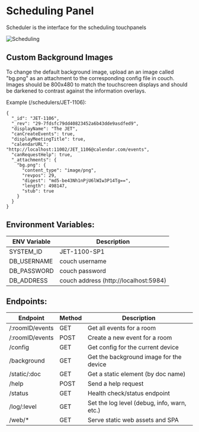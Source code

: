 # Scheduling Panel
Scheduler is the interface for the scheduling touchpanels

![Scheduling](https://github.com/user-attachments/assets/d005fc59-0259-4b43-818e-e637c39a5902)

## Custom Background Images
To change the default background image, upload an an image called "bg.png" as an attachment to the corresponding config file in couch. Images should be 800x480 to match the touchscreen displays and should be darkened to contrast against the information overlays.

Example (/schedulers/JET-1106):
```
{
  "_id": "JET-1106",
  "_rev": "29-7fdsfc79dd40823452a6b43dde9asdfed9",
  "displayName": "The JET",
  "canCreateEvents": true,
  "displayMeetingTitle": true,
  "calendarURL": "http://localhost:11002/JET_1106@calendar.com/events",
  "canRequestHelp": true,
  "_attachments": {
    "bg.png": {
      "content_type": "image/png",
      "revpos": 29,
      "digest": "md5-be43Nh1nPjU6lWIw3P14Tg==",
      "length": 498147,
      "stub": true
    }
  }
}
```
## Environment Variables:
| ENV Variable | Description                           |
|--------------|---------------------------------------|
|   SYSTEM_ID  |             JET-1100-SP1              |
|  DB_USERNAME |             couch username            |
|  DB_PASSWORD |             couch password            |
| DB_ADDRESS   | couch address (http://localhost:5984) |

## Endpoints:
| Endpoint           | Method | Description                                 |
|--------------------|--------|---------------------------------------------|
| /:roomID/events    | GET    | Get all events for a room                   |
| /:roomID/events    | POST   | Create a new event for a room               |
| /config            | GET    | Get config for the current device           |
| /background        | GET    | Get the background image for the device     |
| /static/:doc       | GET    | Get a static element (by doc name)          |
| /help              | POST   | Send a help request                         |
| /status            | GET    | Health check/status endpoint                |
| /log/:level        | GET    | Set the log level (debug, info, warn, etc.) |
| /web/*             | GET    | Serve static web assets and SPA             |
